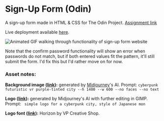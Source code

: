 # Sign-Up Form (Odin)

A sign-up form made in HTML & CSS for The Odin Project. <a href="https://www.theodinproject.com/lessons/node-path-intermediate-html-and-css-sign-up-form">Assignment link</a>

Live deployment available <a href="https://volfy.github.io/sign-up-form-odin/">here</a>.

![Animated GIF walking through functionality of sign-up form website](sign-up-form-odin.gif)

Note that the confirm password functionality will show an error when passwords do not match, but if both entered values fit the pattern, it'll still submit the form.
I'd fix this but I'd rather move on for now.

### Asset notes:

**Background image (<a href="assets/bg6.png">link</a>):** generated by <a href="https://www.midjourney.com/">Midjourney</a>'s AI. Prompt: ```cyberpunk futuristic vr purple-tinted city --h 1400 --w 600 --no faces --no text```

**Logo (<a href="assets/mon_final.png">link</a>):** generated by Midjourney's AI with further editing in GIMP. Prompt: ``` simple logo for a cyberpunk city, style of Japanese mon``` 

**Logo font (<a href="assets/horizon">link</a>):** Horizon by VP Creative Shop.

